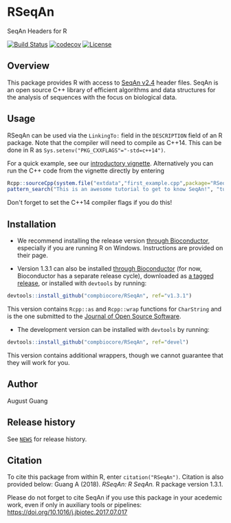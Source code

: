 # RSeqAn
SeqAn Headers for R

[![Build Status](https://travis-ci.org/compbiocore/RSeqAn.svg?branch=master)](https://travis-ci.org/compbiocore/RSeqAn) [![codecov](https://codecov.io/gh/compbiocore/RSeqAn/branch/master/graph/badge.svg)](https://codecov.io/gh/compbiocore/RSeqAn) [![License](https://img.shields.io/badge/License-BSD%203--Clause-blue.svg)](https://opensource.org/licenses/BSD-3-Clause)

## Overview

This package provides R with access to [SeqAn v2.4](http://www.seqan.de/) header files. SeqAn is an open source C++ library of efficient algorithms and data structures for the analysis of sequences with the focus on biological data.

## Usage

RSeqAn can be used via the `LinkingTo:` field in the `DESCRIPTION` field of an R package. Note that the compiler will need to compile as C++14. This can be done in R as `Sys.setenv("PKG_CXXFLAGS"="-std=c++14")`.

For a quick example, see our [introductory vignette](https://compbiocore.github.io/RSeqAn/first_example/). Alternatively you can run the C++ code from the vignette directly by entering

```r
Rcpp::sourceCpp(system.file("extdata","first_example.cpp",package="RSeqAn"))
pattern_search("This is an awesome tutorial to get to know SeqAn!", "tutorial")
```

Don't forget to set the C++14 compiler flags if you do this!

## Installation

 * We recommend installing the release version [through Bioconductor](https://bioconductor.org/packages/release/bioc/html/RSeqAn.html), especially if you are running R on Windows. Instructions are provided on their page.

 * Version 1.3.1 can also be installed [through Bioconductor](http://bioconductor.org/packages/devel/bioc/html/RSeqAn.html) (for now, Bioconductor has a separate release cycle), downloaded as [a tagged release](https://github.com/compbiocore/RSeqAn/releases/tag/v1.3.1), or installed with `devtools` by running:
```r
devtools::install_github("compbiocore/RSeqAn", ref="v1.3.1")
```
This version contains `Rcpp::as` and `Rcpp::wrap` functions for `CharString` and is the one submitted to the [Journal of Open Source Software](https://joss.theoj.org/).

 * The development version can be installed with `devtools` by running:
```r
devtools::install_github("compbiocore/RSeqAn", ref="devel")
```
This version contains additional wrappers, though we cannot guarantee that they will work for you.

## Author

August Guang

## Release history

See [`NEWS`](/inst/NEWS) for release history.

## Citation

To cite this package from within R, enter `citation("RSeqAn")`. Citation is also provided below:
	Guang A (2018). *RSeqAn: R SeqAn.* R package version 1.3.1.

Please do not forget to cite SeqAn if you use this package in your acedemic work, even if only in auxiliary tools or pipelines: https://doi.org/10.1016/j.jbiotec.2017.07.017
